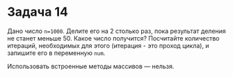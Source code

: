 # Задача 14

Дано число `n=1000`. Делите его на 2 столько раз, пока результат деления не станет меньше 50. Какое число получится? Посчитайте количество итераций, необходимых для этого (итерация - это проход цикла), и запишите его в переменную `num`.

Использовать встроенные методы массивов — нельзя.
